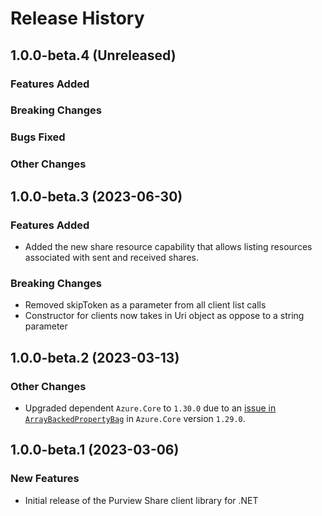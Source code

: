 # Release History

## 1.0.0-beta.4 (Unreleased)

### Features Added

### Breaking Changes

### Bugs Fixed

### Other Changes

## 1.0.0-beta.3 (2023-06-30)

### Features Added

- Added the new share resource capability that allows listing resources associated with sent and received shares.

### Breaking Changes

- Removed skipToken as a parameter from all client list calls
- Constructor for clients now takes in Uri object as oppose to a string parameter

## 1.0.0-beta.2 (2023-03-13)

### Other Changes

- Upgraded dependent `Azure.Core` to `1.30.0` due to an [issue in `ArrayBackedPropertyBag`](https://github.com/Azure/azure-sdk-for-net/pull/34800) in `Azure.Core` version `1.29.0`.

## 1.0.0-beta.1 (2023-03-06)

### New Features

- Initial release of the Purview Share client library for .NET
